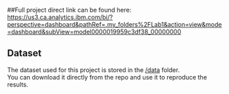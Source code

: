 ##Full project direct link can be found here:
https://us3.ca.analytics.ibm.com/bi/?perspective=dashboard&pathRef=.my_folders%2FLab1&action=view&mode=dashboard&subView=model0000019959c3df38_00000000

## Dataset
The dataset used for this project is stored in the [/data](./data) folder.  
You can download it directly from the repo and use it to reproduce the results.
